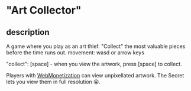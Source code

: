 # "Art Collector"

## description

A game where you play as an art thief.
"Collect" the most valuable pieces before the time runs out. movement: wasd or
arrow keys

"collect": [space] - when you view the artwork, press [space] to collect.

Players with [WebMonetization](https://coil.com/) can view unpixellated artwork.
The Secret lets you view them in full resolution 😜.
